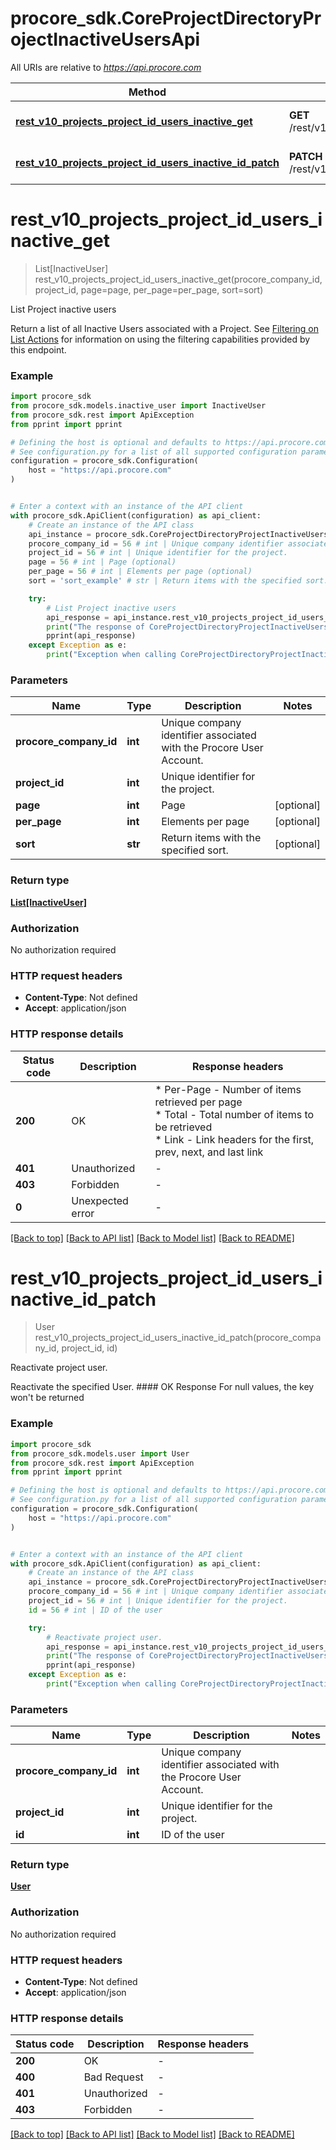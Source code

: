 # procore_sdk.CoreProjectDirectoryProjectInactiveUsersApi

All URIs are relative to *https://api.procore.com*

Method | HTTP request | Description
------------- | ------------- | -------------
[**rest_v10_projects_project_id_users_inactive_get**](CoreProjectDirectoryProjectInactiveUsersApi.md#rest_v10_projects_project_id_users_inactive_get) | **GET** /rest/v1.0/projects/{project_id}/users/inactive | List Project inactive users
[**rest_v10_projects_project_id_users_inactive_id_patch**](CoreProjectDirectoryProjectInactiveUsersApi.md#rest_v10_projects_project_id_users_inactive_id_patch) | **PATCH** /rest/v1.0/projects/{project_id}/users/inactive/{id} | Reactivate project user.


# **rest_v10_projects_project_id_users_inactive_get**
> List[InactiveUser] rest_v10_projects_project_id_users_inactive_get(procore_company_id, project_id, page=page, per_page=per_page, sort=sort)

List Project inactive users

Return a list of all Inactive Users associated with a Project.  See [Filtering on List Actions](https://developers.procore.com/documentation/filtering-on-list-actions) for information on using the filtering capabilities provided by this endpoint.

### Example


```python
import procore_sdk
from procore_sdk.models.inactive_user import InactiveUser
from procore_sdk.rest import ApiException
from pprint import pprint

# Defining the host is optional and defaults to https://api.procore.com
# See configuration.py for a list of all supported configuration parameters.
configuration = procore_sdk.Configuration(
    host = "https://api.procore.com"
)


# Enter a context with an instance of the API client
with procore_sdk.ApiClient(configuration) as api_client:
    # Create an instance of the API class
    api_instance = procore_sdk.CoreProjectDirectoryProjectInactiveUsersApi(api_client)
    procore_company_id = 56 # int | Unique company identifier associated with the Procore User Account.
    project_id = 56 # int | Unique identifier for the project.
    page = 56 # int | Page (optional)
    per_page = 56 # int | Elements per page (optional)
    sort = 'sort_example' # str | Return items with the specified sort. (optional)

    try:
        # List Project inactive users
        api_response = api_instance.rest_v10_projects_project_id_users_inactive_get(procore_company_id, project_id, page=page, per_page=per_page, sort=sort)
        print("The response of CoreProjectDirectoryProjectInactiveUsersApi->rest_v10_projects_project_id_users_inactive_get:\n")
        pprint(api_response)
    except Exception as e:
        print("Exception when calling CoreProjectDirectoryProjectInactiveUsersApi->rest_v10_projects_project_id_users_inactive_get: %s\n" % e)
```



### Parameters


Name | Type | Description  | Notes
------------- | ------------- | ------------- | -------------
 **procore_company_id** | **int**| Unique company identifier associated with the Procore User Account. | 
 **project_id** | **int**| Unique identifier for the project. | 
 **page** | **int**| Page | [optional] 
 **per_page** | **int**| Elements per page | [optional] 
 **sort** | **str**| Return items with the specified sort. | [optional] 

### Return type

[**List[InactiveUser]**](InactiveUser.md)

### Authorization

No authorization required

### HTTP request headers

 - **Content-Type**: Not defined
 - **Accept**: application/json

### HTTP response details

| Status code | Description | Response headers |
|-------------|-------------|------------------|
**200** | OK |  * Per-Page - Number of items retrieved per page <br>  * Total - Total number of items to be retrieved <br>  * Link - Link headers for the first, prev, next, and last link <br>  |
**401** | Unauthorized |  -  |
**403** | Forbidden |  -  |
**0** | Unexpected error |  -  |

[[Back to top]](#) [[Back to API list]](../README.md#documentation-for-api-endpoints) [[Back to Model list]](../README.md#documentation-for-models) [[Back to README]](../README.md)

# **rest_v10_projects_project_id_users_inactive_id_patch**
> User rest_v10_projects_project_id_users_inactive_id_patch(procore_company_id, project_id, id)

Reactivate project user.

Reactivate the specified User. #### OK Response For null values, the key won't be returned   

### Example


```python
import procore_sdk
from procore_sdk.models.user import User
from procore_sdk.rest import ApiException
from pprint import pprint

# Defining the host is optional and defaults to https://api.procore.com
# See configuration.py for a list of all supported configuration parameters.
configuration = procore_sdk.Configuration(
    host = "https://api.procore.com"
)


# Enter a context with an instance of the API client
with procore_sdk.ApiClient(configuration) as api_client:
    # Create an instance of the API class
    api_instance = procore_sdk.CoreProjectDirectoryProjectInactiveUsersApi(api_client)
    procore_company_id = 56 # int | Unique company identifier associated with the Procore User Account.
    project_id = 56 # int | Unique identifier for the project.
    id = 56 # int | ID of the user

    try:
        # Reactivate project user.
        api_response = api_instance.rest_v10_projects_project_id_users_inactive_id_patch(procore_company_id, project_id, id)
        print("The response of CoreProjectDirectoryProjectInactiveUsersApi->rest_v10_projects_project_id_users_inactive_id_patch:\n")
        pprint(api_response)
    except Exception as e:
        print("Exception when calling CoreProjectDirectoryProjectInactiveUsersApi->rest_v10_projects_project_id_users_inactive_id_patch: %s\n" % e)
```



### Parameters


Name | Type | Description  | Notes
------------- | ------------- | ------------- | -------------
 **procore_company_id** | **int**| Unique company identifier associated with the Procore User Account. | 
 **project_id** | **int**| Unique identifier for the project. | 
 **id** | **int**| ID of the user | 

### Return type

[**User**](User.md)

### Authorization

No authorization required

### HTTP request headers

 - **Content-Type**: Not defined
 - **Accept**: application/json

### HTTP response details

| Status code | Description | Response headers |
|-------------|-------------|------------------|
**200** | OK |  -  |
**400** | Bad Request |  -  |
**401** | Unauthorized |  -  |
**403** | Forbidden |  -  |

[[Back to top]](#) [[Back to API list]](../README.md#documentation-for-api-endpoints) [[Back to Model list]](../README.md#documentation-for-models) [[Back to README]](../README.md)

